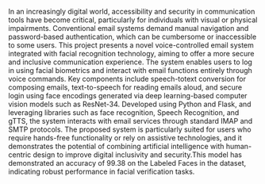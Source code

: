 In an increasingly digital world, accessibility and security in communication tools
have become critical, particularly for individuals with visual or physical impairments. Conventional email systems demand manual navigation and password-based
authentication, which can be cumbersome or inaccessible to some users. This project
presents a novel voice-controlled email system integrated with facial recognition
technology, aiming to offer a more secure and inclusive communication experience.
The system enables users to log in using facial biometrics and interact with email
functions entirely through voice commands. Key components include speech-totext conversion for composing emails, text-to-speech for reading emails aloud, and
secure login using face encodings generated via deep learning-based computer vision models such as ResNet-34. Developed using Python and Flask, and leveraging
libraries such as face recognition, Speech Recognition, and gTTS, the system interacts with email services through standard IMAP and SMTP protocols. The proposed
system is particularly suited for users who require hands-free functionality or rely on
assistive technologies, and it demonstrates the potential of combining artificial intelligence with human-centric design to improve digital inclusivity and security.This
model has demonstrated an accuracy of 99.38 on the Labeled Faces in the dataset,
indicating robust performance in facial verification tasks.
